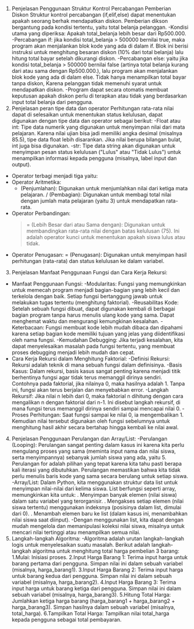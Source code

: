 1. Penjelasan Penggunaan Struktur Kontrol Percabangan Pemberian Diskon
   Struktur kontrol percabangan (if,elif,else) dapat menentukan apakah seorang berhak mendapatkan diskon. Pemberian dikson bergantung pada kondisi tertentu, yaitu total belanja pelanggan.
-Kondisi utama yang diperiksa: Apakah total_belanja lebih besar dari Rp500.000.
-Percabangan if: jika kondisi total_belanja > 500000 bernilai true, maka program akan menjalankan blok kode yang ada di dalam if. Blok ini berisi instruksi untuk menghitung besaran diskon (10% dari total belanja) lalu hitung total bayar setelah dikurangi diskon.
-Percabangan else: yaitu jika kondisi total_belanja > 500000 bernilai false (artinya total belanja kurang dari atau sama dengan Rp500.000.), lalu program akan menjalankan blok kode yang ada di dalam else. Tidak hanya menampilkan total bayar tanpa diskon, Karena pelanggan tidak memenuhi syarat untuk mendapatkan diskon.
-Program dapat secara otomatis membuat keputusan apakah diskon perlu di terapkan atau tidak yang berdasarkan input total belanja dari pengguna.
2. Penjelasan peran tipe data dan operator
   Perhitungan rata-rata nilai dapat di selesaikan untuk menentukan status kelulusan, dapat digunakan dengan tipe data dan operator sebagai berikut:
   -Float atau int: Tipe data numerik yang digunakan untuk menyimpan nilai dari mata pelajaran. Karena nilai ujian bisa jadi memiliki angka desimal (misalnya 85.5), tipe data float lebih disarankan. Jika nilai berupa bilangan bulat, int juga bisa digunakan.
-str: Tipe data string akan digunakan untuk menyimpan pesan status kelulusan ("Lulus" atau "Tidak Lulus") untuk menampilkan informasi kepada pengguna (misalnya, label input dan output).
* Operator terbagi menjadi tiga yaitu:
* Operator Aritmetika:
  + (Penjumlahan): Digunakan untuk menjumlahkan nilai dari ketiga mata pelajaran.
  / (Pembagian): Digunakan untuk membagi total nilai dengan jumlah mata pelajaran (yaitu 3) untuk mendapatkan rata-rata.
* Operator Perbandingan:
  >= (Lebih Besar dari atau Sama dengan): Digunakan untuk membandingkan rata-rata nilai dengan batas kelulusan (75). Ini adalah operator kunci untuk menentukan apakah siswa lulus atau tidak.
* Operator Penugasan:
  = (Penugasan): Digunakan untuk menyimpan hasil perhitungan (rata-rata) dan status kelulusan ke dalam variabel.
3. Penjelasan Manfaat Penggunaan Fungsi dan Cara Kerja Rekursi:
* Manfaat Penggunaan Fungsi:
-Modularitas: Fungsi yang memungkinkan untuk memecah program menjadi bagian-bagian yang lebih kecil dan terkelola dengan baik. Setiap fungsi bertanggung jawab untuk melakukan tugas tertentu (menghitung faktorial).
-Reusabilitas Kode: Setelah sebuah fungsi dibuat, dapat digunakan kembali di berbagai bagian program tanpa harus menulis ulang kode yang sama. Dapat menghemat waktu dan mengurangi kemungkinan kesalahan.
-Keterbacaan: Fungsi membuat kode lebih mudah dibaca dan dipahami karena setiap bagian kode memiliki tujuan yang jelas yang diidentifikasi oleh nama fungsi.
-Kemudahan Debugging: Jika terjadi kesalahan, kita dapat menyelesaikan masalah pada fungsi tertentu, yang membuat proses debugging menjadi lebih mudah dan cepat.
* Cara Kerja Rekursi dalam Menghitung Faktorial:
-Definisi Rekursi: Rekursi adalah teknik di mana sebuah fungsi dalam definisinya.
-Basis Kasus: Dalam rekursi, basis kasus sangat penting karena menjadi titik berhentinya fungsi agar tidak terus memanggil dirinya sendiri. Contohnya pada faktorial, jika nilainya 0, maka hasilnya adalah 1. Tanpa ini, fungsi akan terus berjalan dan menyebabkan error.
-Langkah Rekursif: Jika nilai n lebih dari 0, maka faktorial n dihitung dengan cara mengalikan n dengan faktorial dari n-1. Ini disebut langkah rekursif, di mana fungsi terus memanggil dirinya sendiri sampai mencapai nilai 0.
-Proses Perhitungan: Saat fungsi sampai ke nilai 0, ia mengembalikan 1. Kemudian nilai tersebut digunakan oleh fungsi sebelumnya untuk menghitung hasil akhir secara bertahap hingga kembali ke nilai awal.
4. Penjelasan Penggunaan Perulangan dan Array/List:
-Perulangan (Looping): Perulangan sangat penting dalam kasus ini karena kita perlu mengulang proses yang sama (meminta input nama dan nilai siswa, serta menyimpannya) sebanyak jumlah siswa yang ada, yaitu 5. Perulangan for adalah pilihan yang tepat karena kita tahu pasti berapa kali iterasi yang dibutuhkan. Perulangan memastikan bahwa kita tidak perlu menulis baris kode yang sama secara berulang untuk setiap siswa.
-Array/List: Dalam Python, kita menggunakan struktur data list untuk menyimpan nilai-nilai dari kelima siswa. List berfungsi seperti array, memungkinkan kita untuk:
. Menyimpan banyak elemen (nilai siswa) dalam satu variabel yang terorganisir.
. Mengakses setiap elemen (nilai siswa tertentu) menggunakan indeksnya (posisinya dalam list, dimulai dari 0).
. Menambah elemen baru ke list (dalam kasus ini, menambahkan nilai siswa saat diinput).
-Dengan menggunakan list, kita dapat dengan mudah mengelola dan memanipulasi koleksi nilai siswa, misalnya untuk mencari nilai tertinggi atau menampilkan semua nilai.
5. Langkah-langkah Algoritma:
-Algoritma adalah urutan langkah-langkah logis untuk menyelesaikan suatu masalah. Berikut adalah langkah-langkah algoritma untuk menghitung total harga pembelian 3 barang:
1.Mulai: Inisiasi proses.
2.Input Harga Barang 1: Terima input harga untuk barang pertama dari pengguna. Simpan nilai ini dalam sebuah variabel (misalnya, harga_barang1).
3.Input Harga Barang 2: Terima input harga untuk barang kedua dari pengguna. Simpan nilai ini dalam sebuah variabel (misalnya, harga_barang2).
4.Input Harga Barang 3: Terima input harga untuk barang ketiga dari pengguna. Simpan nilai ini dalam sebuah variabel (misalnya, harga_barang3).
5.Hitung Total Harga: Jumlahkan ketiga harga barang (harga_barang1 + harga_barang2 + harga_barang3). Simpan hasilnya dalam sebuah variabel (misalnya, total_harga).
6.Tampilkan Total Harga: Tampilkan nilai total_harga kepada pengguna sebagai total pembayaran.

